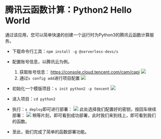# 腾讯云函数计算：Python2 Hello World

通过该应用，您可以简单快速的创建一个运行时为Python3的腾讯云函数计算服务。

- 下载命令行工具：`npm install -g @serverless-devs/s`

- 配置账号信息，以腾讯云为例。
    1. 获取账号信息： https://console.cloud.tencent.com/cam/capi
        ![](https://images.serverlessfans.com/scf-tencent/tencent-start-secret.jpg)
    2. 通过`s config add`进行项目配置
        ![](https://images.serverlessfans.com/scf-tencent/tencent-config.jpg)

- 初始化一个模版项目：`s init python2 -p tencent`
    ![](https://images.serverlessfans.com/s-tool/zh/start-4.jpg)

- 进入项目：`cd python2`

- 执行：`s deploy`即可进行部署：
    ![](https://images.serverlessfans.com/s-tool/zh/start-6.jpg)
    此处选择我们配置好的密钥，按回车继续部署：
    ![](https://images.serverlessfans.com/s-tool/zh/start-5.jpg)
    稍等片刻，即可看到成功部署，此时我们来到线上，即可看到我们的函数。
    
- 至此，我们完成了简单的函数部署功能。